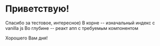 # Приветствую!

Спасибо за тестовое, интересное)
В корне -- изначальный индекс с vanilla js
Во глубине -- реакт апп с требуемым компонентом

Хорошего Вам дня!
